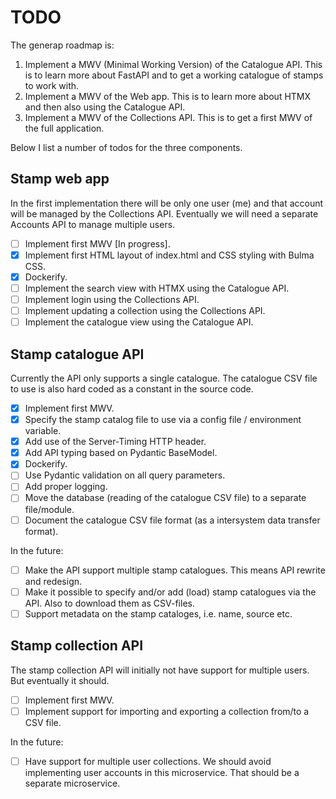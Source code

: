 # TODO

The generap roadmap is:

1. Implement a MWV (Minimal Working Version) of the Catalogue API. This is to learn more about
   FastAPI and to get a working catalogue of stamps to work with.
2. Implement a MWV of the Web app. This is to learn more about HTMX and then also using the
   Catalogue API.
3. Implement a MWV of the Collections API. This is to get a first MWV of the full application.

Below I list a number of todos for the three components.

## Stamp web app

In the first implementation there will be only one user (me) and that account will be managed by the
Collections API. Eventually we will need a separate Accounts API to manage multiple users.

- [ ] Implement first MWV [In progress].
- [x] Implement first HTML layout of index.html and CSS styling with Bulma CSS.
- [x] Dockerify.
- [ ] Implement the search view with HTMX using the Catalogue API.
- [ ] Implement login using the Collections API.
- [ ] Implement updating a collection using the Collections API.
- [ ] Implement the catalogue view using the Catalogue API.

## Stamp catalogue API

Currently the API only supports a single catalogue. The catalogue CSV file to use is also hard coded as a constant in the source code.

- [x] Implement first MWV.
- [x] Specify the stamp catalog file to use via a config file / environment variable.
- [x] Add use of the Server-Timing HTTP header.
- [x] Add API typing based on Pydantic BaseModel.
- [x] Dockerify.
- [ ] Use Pydantic validation on all query parameters.
- [ ] Add proper logging.
- [ ] Move the database (reading of the catalogue CSV file) to a separate file/module.
- [ ] Document the catalogue CSV file format (as a intersystem data transfer format).

In the future:
- [ ] Make the API support multiple stamp catalogues. This means API rewrite and redesign.
- [ ] Make it possible to specify and/or add (load) stamp catalogues via the API. Also to download them as CSV-files.
- [ ] Support metadata on the stamp cataloges, i.e. name, source etc.

## Stamp collection API

The stamp collection API will initially not have support for multiple users. But eventually it should.

- [ ] Implement first MWV.
- [ ] Implement support for importing and exporting a collection from/to a CSV file.

In the future:
- [ ] Have support for multiple user collections. We should avoid implementing user accounts in this microservice. That should be a separate microservice.
